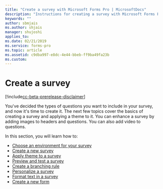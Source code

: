 ```yaml
---
title: "Create a survey with Microsoft Forms Pro | MicrosoftDocs"
description: "Instructions for creating a survey with Microsoft Forms Pro"
keywords: ""
author: sbmjais
ms.author: shjais
manager: shujoshi
applies_to: 
ms.date: 02/21/2019
ms.service: forms-pro
ms.topic: article
ms.assetid: c9dba997-e8dc-4e44-bbeb-ff9ba49fa23b
ms.custom: 
---
```


# Create a survey

[!include[cc-beta-prerelease-disclaimer](includes/cc-beta-prerelease-disclaimer.md)]

You've decided the types of questions you want to include in your survey, and now it's time to create it. The next few topics cover the basics of creating a survey and applying a theme to it. You can enhance a survey by adding images to headers and questions. You can also add video to questions.

In this section, you will learn how to:

- [Choose an environment for your survey](choose-environment.md)
- [Create a new survey](create-new-survey.md)
- [Apply theme to a survey](apply-theme.md)  
- [Preview and test a survey](preview-test-survey.md)
- [Create a branching rule](create-branching-rule.md)
- [Personalize a survey](personalize-survey.md)
- [Format text in a survey](survey-text-format.md)
- [Create a new form](create-new-form.md)


